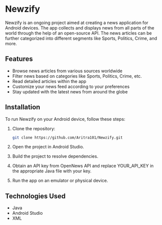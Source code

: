 # Newzify

Newzify is an ongoing project aimed at creating a news application for Android devices. The app collects and displays news from all parts of the world through the help of an open-source API. The news articles can be further categorized into different segments like Sports, Politics, Crime, and more.

## Features

- Browse news articles from various sources worldwide
- Filter news based on categories like Sports, Politics, Crime, etc.
- Read detailed articles within the app
- Customize your news feed according to your preferences
- Stay updated with the latest news from around the globe

## Installation

To run Newzify on your Android device, follow these steps:

1. Clone the repository:

   ```bash
   git clone https://github.com/Aritra101/Newzify.git
2. Open the project in Android Studio.

3. Build the project to resolve dependencies.

4. Obtain an API key from OpenNews API and replace YOUR_API_KEY in the appropriate Java file with your key.

5. Run the app on an emulator or physical device.

## Technologies Used
- Java
- Android Studio
- XML
